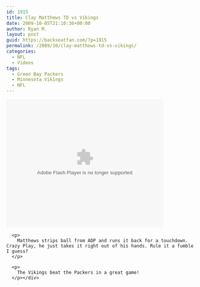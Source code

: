 ```yaml
---
id: 1915
title: Clay Matthews TD vs Vikings
date: 2009-10-05T21:10:36+00:00
author: Ryan M.
layout: post
guid: https://backseatfan.com/?p=1915
permalink: /2009/10/clay-matthews-td-vs-vikings/
categories:
  - NFL
  - Videos
tags:
  - Green Bay Packers
  - Minnesota Vikings
  - NFL
---
```


<div class="entry">
  <p>
    <embed src="http://redzone-re-cutter.nfl.com/express/PremierePlayer-Release.swf" type="application/x-shockwave-flash" flashvars="host=rtmp://nfl.fcod.llnwd.net/a2290/o23/&#038;videoURL=http://redzone-re-cutter.nfl.com/getvideo.aspx?id=7CB3EC4212064521&#038;fmsVersion=3&#038;embedded=1&#038;s_account=nflrecut" allowNetworking="all" allowScriptAccess="always" width="414" height="338">
      </p>

      <p>
        Matthews strips ball from ADP and runs it back for a touchdown. Crazy Play, he just takes it right out of his hands. Rule it a fumble I guess?
      </p>

      <p>
        The Vikings beat the Packers in a great game!
      </p></div>
